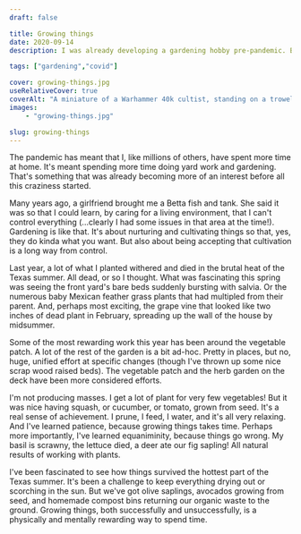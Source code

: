 ```yaml
---
draft: false

title: Growing things
date: 2020-09-14
description: I was already developing a gardening hobby pre-pandemic. But during this lockdown period, I've really learned some more of the mental and physical benefits of growing things.

tags: ["gardening","covid"]

cover: growing-things.jpg
useRelativeCover: true
coverAlt: "A miniature of a Warhammer 40k cultist, standing on a trowel, in front of a mint plant"
images:
    - "growing-things.jpg"

slug: growing-things
---
```


The pandemic has meant that I, like millions of others, have spent more time at home. It's meant spending more time doing yard work and gardening. That's something that was already becoming more of an interest before all this craziness started.

Many years ago, a girlfriend brought me a Betta fish and tank. She said it was so that I could learn, by caring for a living environment, that I can't control everything (...clearly I had some issues in that area at the time!). Gardening is like that. It's about nurturing and cultivating things so that, yes, they do kinda what you want. But also about being accepting that cultivation is a long way from control.

Last year, a lot of what I planted withered and died in the brutal heat of the Texas summer. All dead, or so I thought. What was fascinating this spring was seeing the front yard's bare beds suddenly bursting with salvia. Or the numerous baby Mexican feather grass plants that had multipled from their parent. And, perhaps most exciting, the grape vine that looked like two inches of dead plant in February, spreading up the wall of the house by midsummer.

Some of the most rewarding work this year has been around the vegetable patch. A lot of the rest of the garden is a bit ad-hoc. Pretty in places, but no, huge, unified effort at specific changes (though I've thrown up some nice scrap wood raised beds). The vegetable patch and the herb garden on the deck have been more considered efforts.

I'm not producing masses. I get a lot of plant for very few vegetables! But it was nice having squash, or cucumber, or tomato, grown from seed. It's a real sense of achievement. I prune, I feed, I water, and it's all very relaxing. And I've learned patience, because growing things takes time. Perhaps more importantly, I've learned equaniminity, because things go wrong. My basil is scrawny, the lettuce died, a deer ate our fig sapling! All natural results of working with plants.

I've been fascinated to see how things survived the hottest part of the Texas summer. It's been a challenge to keep everything drying out or scorching in the sun. But we've got olive saplings, avocados growing from seed, and homemade compost bins returning our organic waste to the ground. Growing things, both successfully and unsuccessfully, is a physically and mentally rewarding way to spend time.